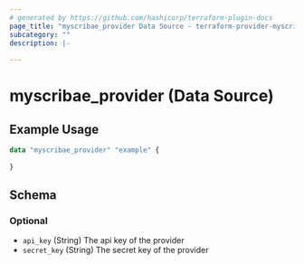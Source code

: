 ```yaml
---
# generated by https://github.com/hashicorp/terraform-plugin-docs
page_title: "myscribae_provider Data Source - terraform-provider-myscribae"
subcategory: ""
description: |-
  
---
```


# myscribae_provider (Data Source)



## Example Usage

```terraform
data "myscribae_provider" "example" {
	
}
```

<!-- schema generated by tfplugindocs -->
## Schema

### Optional

- `api_key` (String) The api key of the provider
- `secret_key` (String) The secret key of the provider
